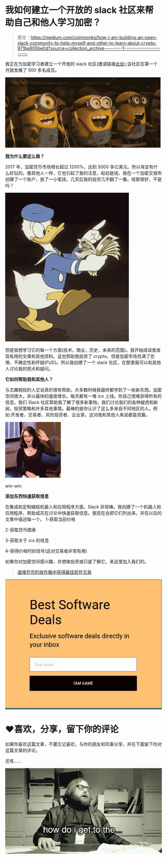 # 我如何建立一个开放的 slack 社区来帮助自己和他人学习加密？

> 原文：<https://medium.com/coinmonks/how-i-am-building-an-open-slack-community-to-help-myself-and-other-to-learn-about-crypto-971be905be0d?source=collection_archive---------1----------------------->

我正在为加密学习者建立一个开放的 slack 社区(邀请链接[此处](https://goo.gl/3t2RJu)),该社区在第一个月就发展了 500 多名成员。

![](img/d351d46def75fb02ff473ed985ad064b.png)

**我为什么要这么做？**

2017 年，加密货币市场增长超过 1200%，达到 5000 多亿美元。所以肯定有什么好玩的。像其他人一样，它也引起了我的注意，起初是钱，我在一个加密交易所创建了一个账户，放了一小笔钱，几天后我的投资几乎翻了一番。哇那很好，不是吗？

![](img/d821c05c08aa45e097e2e0c4d576902c.png)

但是我想学习它的每一个方面(技术，商业，历史，未来的范围)。我开始阅读我发现有用的文章和其他资料。这也帮助我投资了 crypto。但是加密市场充满了恐惧、不确定性和怀疑(FUD)。所以我创建了一个 slack 社区，在那里我可以和其他人讨论我的观点和疑问。

**它如何帮助我和其他人？**

与志趣相投的人交谈真的很有帮助，大多数时候我最终都学到了一些新东西。加密空间很大，并以最快的速度增长。每天都有一堆 ico 上线。你自己很难获得所有的信息。我们 Slack 社区帮助我了解了很多新事物。我们讨论我们的各种疑虑和新闻，投资策略和许多其他事情。最棒的是你认识了这么多来自不同地区的人。例如:开发者、交易者、风险投资者、企业家。这对我和其他人来说都是双赢。

![](img/827118dbdcca7e626a457f5c56b7480e.png)

win-win

**添加东西快速获取信息**

在集成和定制编程机器人和应用程序方面，Slack 非常棒。我创建了一个机器人和应用程序，帮助成员在讨论中快速获取信息。我现在会把它们列出来，并在以后的文章中描述每一个。
1-获取当前价格

2-获取货币图表

3-获取关于 ico 的信息

4-获得价格时刻信号(这对交易者非常有用)

如果你对加密空间感兴趣，并想做投资或只是了解它。来这里加入我们的。

> [直接在您的收件箱中获得最佳软件交易](https://coincodecap.com/?utm_source=coinmonks)

[![](img/7c0b3dfdcbfea594cc0ae7d4f9bf6fcb.png)](https://coincodecap.com/?utm_source=coinmonks)

# ❤️喜欢，分享，留下你的评论

如果你喜欢这篇文章，不要忘记喜欢，与你的朋友和同事分享，并在下面留下你对这篇文章的评论。

还有……

![](img/a80bcbb9a00c9c8738ad6a07343fd185.png)